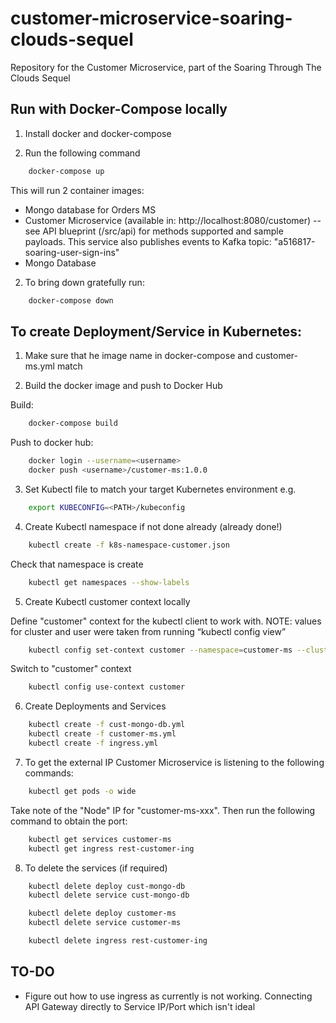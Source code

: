 # customer-microservice-soaring-clouds-sequel

Repository for the Customer Microservice, part of the Soaring Through The Clouds Sequel

## Run with Docker-Compose locally

1) Install docker and docker-compose

2) Run the following command

```bash
	docker-compose up
```
This will run 2 container images:

- Mongo database for Orders MS
- Customer Microservice (available in: http://localhost:8080/customer) --see API blueprint (/src/api) for methods supported and sample payloads. This service also publishes events to Kafka topic: "a516817-soaring-user-sign-ins"
- Mongo Database

2) To bring down gratefully run:

```bash
	docker-compose down
```

## To create Deployment/Service in Kubernetes:

1) Make sure that he image name in docker-compose and customer-ms.yml match

2) Build the docker image and push to Docker Hub

Build:
```bash
	docker-compose build
```

Push to docker hub:
```bash
	docker login --username=<username>
	docker push <username>/customer-ms:1.0.0
```

3) Set Kubectl file to match your target Kubernetes environment e.g.

```bash
	export KUBECONFIG=<PATH>/kubeconfig
```

4) Create Kubectl namespace if not done already (already done!)

```bash
	kubectl create -f k8s-namespace-customer.json
```
Check that namespace is create

```bash
	kubectl get namespaces --show-labels
```

5) Create Kubectl customer context locally

Define "customer" context for the kubectl client to work with. NOTE: values for cluster and user were taken from running “kubectl config view”

```bash
	kubectl config set-context customer --namespace=customer-ms --cluster=cluster-cc128a199f4 --user=user-cc128a199f4
```

Switch to "customer" context

```bash
	kubectl config use-context customer
```

6) Create Deployments and Services

```bash
	kubectl create -f cust-mongo-db.yml
	kubectl create -f customer-ms.yml
	kubectl create -f ingress.yml
```

7) To get the external IP Customer Microservice is listening to the following commands:

```bash
	kubectl get pods -o wide
```
 Take note of the "Node" IP for "customer-ms-xxx". Then run the following command to obtain the port:

```bash
	kubectl get services customer-ms
	kubectl get ingress rest-customer-ing
```

8) To delete the services (if required)

```bash
	kubectl delete deploy cust-mongo-db
	kubectl delete service cust-mongo-db

	kubectl delete deploy customer-ms
	kubectl delete service customer-ms

	kubectl delete ingress rest-customer-ing
```

## TO-DO

- Figure out how to use ingress as currently is not working. Connecting API Gateway directly to Service IP/Port which isn't ideal
